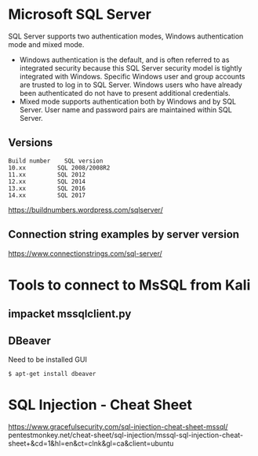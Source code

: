 # Microsoft SQL Server

SQL Server supports two authentication modes, Windows authentication mode and mixed mode.
* Windows authentication is the default, and is often referred to as integrated security because this SQL Server security model is tightly integrated with Windows. Specific Windows user and group accounts are trusted to log in to SQL Server. Windows users who have already been authenticated do not have to present additional credentials.
* Mixed mode supports authentication both by Windows and by SQL Server. User name and password pairs are maintained within SQL Server.

## Versions

```
Build number 	SQL version
10.xx 	      SQL 2008/2008R2
11.xx 	      SQL 2012
12.xx 	      SQL 2014
13.xx 	      SQL 2016
14.xx 	      SQL 2017
```

https://buildnumbers.wordpress.com/sqlserver/


## Connection string examples by server version
https://www.connectionstrings.com/sql-server/




# Tools to connect to MsSQL from Kali


## impacket mssqlclient.py

## DBeaver
Need to be installed
GUI 

```
$ apt-get install dbeaver
```


# SQL Injection - Cheat Sheet

https://www.gracefulsecurity.com/sql-injection-cheat-sheet-mssql/
pentestmonkey.net/cheat-sheet/sql-injection/mssql-sql-injection-cheat-sheet+&cd=1&hl=en&ct=clnk&gl=ca&client=ubuntu
